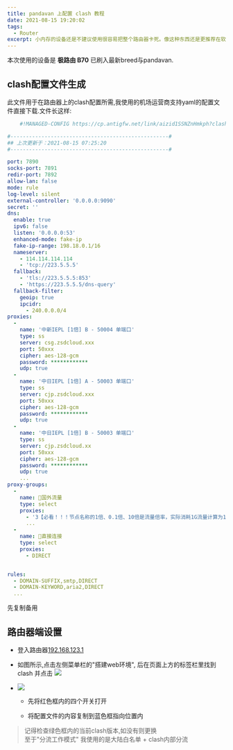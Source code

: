 ```yaml
---
title: pandavan 上配置 clash 教程
date: 2021-08-15 19:20:02
tags: 
  - Router
excerpt: 小内存的设备还是不建议使用很容易把整个路由器卡死。像这种东西还是更推荐在软路由上安装。
---
```


本次使用的设备是 **极路由 B70** 已刷入最新breed与pandavan.

## clash配置文件生成

此文件用于在路由器上的clash配置所需,我使用的机场运营商支持yaml的配置文件直接下载.文件长这样:

```yaml
    #!MANAGED-CONFIG https://cp.antigfw.net/link/aizid1SSNZnHmkph?clash=1

#---------------------------------------------------#
## 上次更新于：2021-08-15 07:25:20
#---------------------------------------------------#

port: 7890
socks-port: 7891
redir-port: 7892
allow-lan: false
mode: rule
log-level: silent
external-controller: '0.0.0.0:9090'
secret: ''
dns:
  enable: true
  ipv6: false
  listen: '0.0.0.0:53'
  enhanced-mode: fake-ip
  fake-ip-range: 198.18.0.1/16
  nameserver:
    - 114.114.114.114
    - 'tcp://223.5.5.5'
  fallback:
    - 'tls://223.5.5.5:853'
    - 'https://223.5.5.5/dns-query'
  fallback-filter:
    geoip: true
    ipcidr:
      - 240.0.0.0/4
proxies:
  -
    name: '中新IEPL [1倍] B - 50004 单端口'
    type: ss
    server: csg.zsdcloud.xxx
    port: 50xxx
    cipher: aes-128-gcm
    password: ************
    udp: true
  -
    name: '中日IEPL [1倍] A - 50003 单端口'
    type: ss
    server: cjp.zsdcloud.xxx
    port: 50xxx
    cipher: aes-128-gcm
    password: ************
    udp: true
  -
    name: '中日IEPL [1倍] B - 50003 单端口'
    type: ss
    server: cjp.zsdcloud.xx
    port: 50xxx
    cipher: aes-128-gcm
    password: ************
    udp: true
    ...
proxy-groups:
  -
    name: 🔰国外流量
    type: select
    proxies:
      - '3【必看！！！节点名称的1倍、0.1倍、10倍是流量倍率，实际消耗1G流量计算为1G、0.1G、10G。】 - 567 单端口'
      ...
  -
    name: 🚀直接连接
    type: select
    proxies:
      - DIRECT


rules:
  - DOMAIN-SUFFIX,smtp,DIRECT
  - DOMAIN-KEYWORD,aria2,DIRECT
  ...

```

先复制备用

## 路由器端设置

* 登入路由器[192.168.123.1](192.168.123.1)

* 如图所示,点击左侧菜单栏的"搭建web环境", 后在页面上方的标签栏里找到 clash 并点击
  ![ ](/images/clashsetup/1.png)
  
* ![ ](/images/clashsetup/2.png)
  
  * 先将红色框内的四个开关打开

  * 将配置文件的内容复制到蓝色框指向位置内

> 记得检查绿色框内的当前clash版本,如没有则更换  
  至于"分流工作模式" 我使用的是大陆白名单 + clash内部分流  
